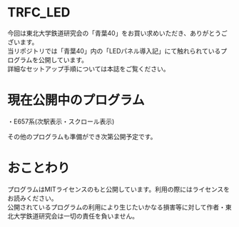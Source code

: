# TRFC_LED
今回は東北大学鉄道研究会の「青葉40」をお買い求めいただき、ありがとうございます。  
当リポジトリでは「青葉40」内の「LEDパネル導入記」にて触れられているプログラムを公開しています。  
詳細なセットアップ手順については本誌をご覧ください。 
# 現在公開中のプログラム
・E657系(次駅表示・スクロール表示)  

その他のプログラムも準備ができ次第公開予定です。
# おことわり
プログラムはMITライセンスのもと公開しています。利用の際にはライセンスをお読みください。  
公開されているプログラムの利用により生じたいかなる損害等に対して作者・東北大学鉄道研究会は一切の責任を負いません。

